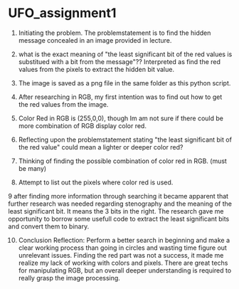 # UFO_assignment1

1. Initiating the problem. 
The problemstatement is to find the hidden message concealed in an image provided in lecture.

2. what is the exact meaning of "the least significant bit of the red values is 
substitued with a bit from the message"?? Interpreted as find the red values from the pixels 
to extract the hidden bit value. 

3. The image is saved as a png file in the same folder as this python script.

4. After researching in RGB, my first intention was to find out how to get the red values from the image.
5. Color Red in RGB is (255,0,0), though Im am not sure if there could be more combination of RGB display color red.
6. Reflecting upon the problemstatement stating "the least significant bit of the red value" 
could mean a lighter or deeper color red?
7. Thinking of finding the possible combination of color red in RGB. (must be many)
8. Attempt to list out the pixels where color red is used.   

9 after finding more information through searching it became apparent that further research was needed regarding
stenography and the meaning of the least significant bit. It means the 3 bits in the right. The research gave me opportunity 
to borrow some usefull code to extract the least significant bits and convert them to binary.

10. Conclusion
Reflection: Perform a better search in beginning and make a clear working process than going in circles and wasting time
figure out unrelevant issues. Finding the red part was not a success, it made me realize my lack of working with colors and pixels.
There are great techs for manipulating RGB, but an overall deeper understanding is required to really grasp the image processing.
 

